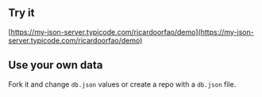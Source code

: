 ## Try it

[https://my-json-server.typicode.com/ricardoorfao/demo](https://my-json-server.typicode.com/ricardoorfao/demo)

## Use your own data

Fork it and change `db.json` values or create a repo with a `db.json` file.
